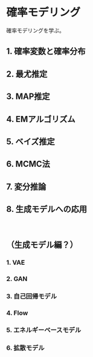 # 確率モデリング

確率モデリングを学ぶ。

## 1. 確率変数と確率分布

## 2. 最尤推定

## 3. MAP推定

## 4. EMアルゴリズム

## 5. ベイズ推定

## 6. MCMC法

## 7. 変分推論

## 8. 生成モデルへの応用

<br>

## （生成モデル編？）

### 1. VAE

### 2. GAN

### 3. 自己回帰モデル

### 4. Flow

### 5. エネルギーベースモデル

### 6. 拡散モデル
